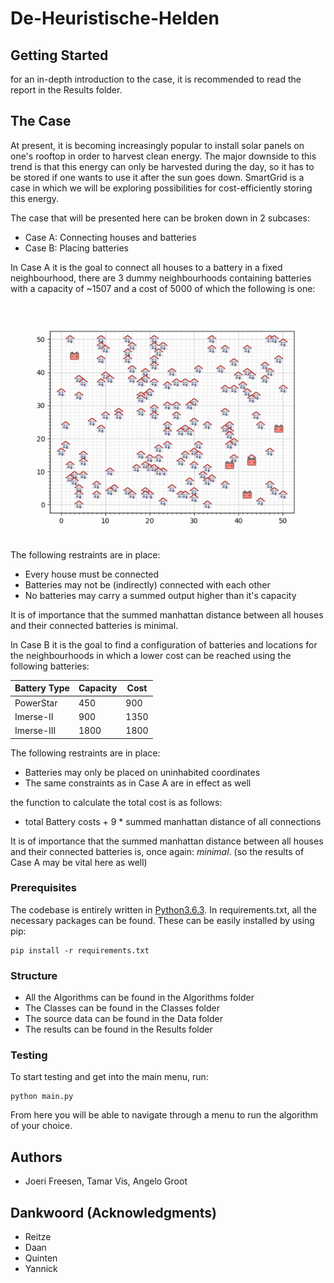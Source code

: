 # De-Heuristische-Helden

## Getting Started

for an in-depth introduction to the case, it is recommended to read the report in the Results folder.

## The Case
At present, it is becoming increasingly popular to install solar panels on one's rooftop in order to harvest clean energy. The major downside to this trend is that this energy can only be harvested during the day, so it has to be stored if one wants to use it after the sun goes down. SmartGrid is a case in which we will be exploring possibilities for cost-efficiently storing this energy.  

The case that will be presented here can be broken down in 2 subcases:
- Case A: Connecting houses and batteries
- Case B: Placing batteries

In Case A it is the goal to connect all houses to a battery in a fixed neighbourhood, there are 3 dummy neighbourhoods containing batteries with a capacity of ~1507 and a cost of 5000 of which the following is one:

![](Data/nbh1.png)

The following restraints are in place:
- Every house must be connected
- Batteries may not be (indirectly) connected with each other
- No batteries may carry a summed output higher than it's capacity

It is of importance that the summed manhattan distance between all houses and their connected batteries is minimal.

In Case B it is the goal to find a configuration of batteries and locations for the neighbourhoods in which a lower cost can be reached using the following batteries:

| Battery Type | Capacity | Cost |
|--------------|----------|------|
| PowerStar    | 450      | 900  |
| Imerse-II    | 900      | 1350 |
| Imerse-III   | 1800     | 1800 |

The following restraints are in place:
- Batteries may only be placed on uninhabited coordinates
- The same constraints as in Case A are in effect as well

the function to calculate the total cost is as follows:


- total Battery costs + 9 * summed manhattan distance of all connections

It is of importance that the summed manhattan distance between all houses and their connected batteries is, once again: _minimal_. (so the results of Case A may be vital here as well)


### Prerequisites


The codebase is entirely written in [Python3.6.3](https://www.python.org/downloads/). In requirements.txt, all the necessary packages can be found. These can be easily installed by using pip:

```
pip install -r requirements.txt
```

### Structure

- All the Algorithms can be found in the Algorithms folder
- The Classes can be found in the Classes folder
- The source data can be found in the Data folder
- The results can be found in the Results folder

### Testing

To start testing and get into the main menu, run:

```
python main.py
```
From here you will be able to navigate through a menu to run the algorithm of your choice.

## Authors

* Joeri Freesen, Tamar Vis, Angelo Groot

## Dankwoord (Acknowledgments)

- Reitze
- Daan
- Quinten
- Yannick
